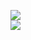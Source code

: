 [![](https://img.shields.io/badge/Made%20With-Github%20Spray-lightgrey.svg?style=for-the-badge&logo=github)](https://github.com/Annihil/github-spray#3852)  
[![](https://i.imgur.com/2DrTn0Z.gif)](https://github.com/Annihil/github-spray)